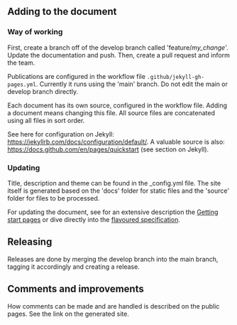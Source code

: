 ## Adding to the document

### Way of working

First, create a branch off of the develop branch called 'feature/*my_change*'.
Update the documentation and push. Then, create a pull request and inform the team.

Publications are configured in the workflow file `.github/jekyll-gh-pages.yml`. Currently it runs using the 'main' branch. 
Do not edit the main or develop branch directly.

Each document has its own source, configured in the workflow file. Adding a document means changing this file.
All source files are concatenated using all files in sort order.

See here for configuration on Jekyll: https://jekyllrb.com/docs/configuration/default/. 
A valuable source is also: https://docs.github.com/en/pages/quickstart (see section on Jekyll).

### Updating

Title, description and theme can be found in the _config.yml file.
The site itself is generated based on the 'docs' folder for static files and the 'source' folder for files to be processed.

For updating the document, see for an extensive description the [Getting start pages](https://docs.github.com/en/get-started/writing-on-github/getting-started-with-writing-and-formatting-on-github/quickstart-for-writing-on-github) or dive directly into the [flavoured specification](https://github.github.com/gfm/).

## Releasing

Releases are done by merging the develop branch into the main branch, tagging it accordingly and creating a release.

## Comments and improvements

How comments can be made and are handled is described on the public pages. See the link on the generated site.




